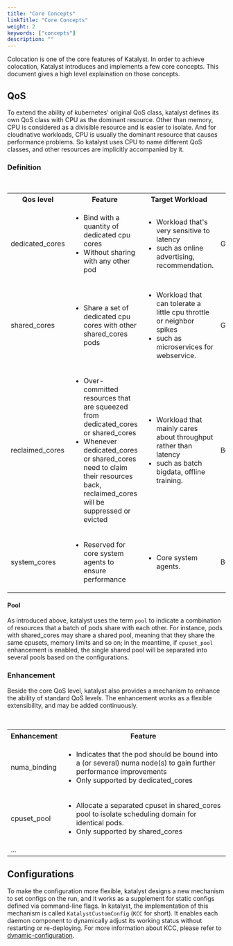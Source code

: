 ```yaml
---
title: "Core Concepts"
linkTitle: "Core Concepts"
weight: 2
keywords: ["concepts"]
description: ""
---
```


Colocation is one of the core features of Katalyst. In order to achieve colocation, Katalyst introduces and implements a few core concepts. This document gives a high level explaination on those concepts.

## QoS

To extend the ability of kubernetes' original QoS class, katalyst defines its own QoS class with CPU as the dominant resource. Other than memory, CPU is considered as a divisible resource and is easier to isolate. And for cloudnative workloads, CPU is usually the dominant resource that causes performance problems. So katalyst uses CPU to name different QoS classes, and other resources are implicitly accompanied by it.

### Definition
<br>
<table>
  <tbody>
    <tr>
      <th align="center">Qos level</th>
      <th align="center">Feature</th>
      <th align="center">Target Workload</th>
      <th align="center">Mapped k8s QoS</th>
    </tr>
    <tr>
      <td>dedicated_cores</td>
      <td>
        <ul>
          <li>Bind with a quantity of dedicated cpu cores</li>
          <li>Without sharing with any other pod</li>
        </ul>
      </td>
      <td>
        <ul>
          <li>Workload that's very sensitive to latency</li>
          <li>such as online advertising, recommendation.</li>
        </ul>
      </td>
      <td>Guaranteed</td>
    </tr>
    <tr>
      <td>shared_cores</td>
      <td>
        <ul>
          <li>Share a set of dedicated cpu cores with other shared_cores pods</li>
        </ul>
      </td>
      <td>
        <ul>
          <li>Workload that can tolerate a little cpu throttle or neighbor spikes</li>
          <li>such as microservices for webservice.</li>
        </ul>
      </td>
      <td>Guaranteed/Burstable</td>
    </tr>
    <tr>
      <td>reclaimed_cores</td>
      <td>
        <ul>
          <li>Over-committed resources that are squeezed from dedicated_cores or shared_cores</li>
          <li>Whenever dedicated_cores or shared_cores need to claim their resources back, reclaimed_cores will be suppressed or evicted</li>
        </ul>
      </td>
      <td>
        <ul>
          <li>Workload that mainly cares about throughput rather than latency</li>
          <li>such as batch bigdata, offline training.</li>
        </ul>
      </td>
      <td>BestEffort</td>
    </tr>
    <tr>
      <td>system_cores</td>
      <td>
        <ul>
          <li>Reserved for core system agents to ensure performance</li>
        </ul>
      </td>
      <td>
        <ul>
          <li>Core system agents.</li>
        </ul>
      </td>
      <td>Burstable</td>
    </tr>
  </tbody>
</table>

#### Pool

As introduced above, katalyst uses the term `pool` to indicate a combination of resources that a batch of pods share with each other. For instance, pods with shared_cores may share a shared pool, meaning that they share the same cpusets, memory limits and so on; in the meantime, if `cpuset_pool` enhancement is enabled, the single shared pool will be separated into several pools based on the configurations.

### Enhancement

Beside the core QoS level,  katalyst also provides a mechanism to enhance the ability of standard QoS levels. The enhancement works as a flexible extensibility, and may be added continuously.

<br>
<table>
  <tbody>
    <tr>
      <th align="center">Enhancement</th>
      <th align="center">Feature</th>
    </tr>
    <tr>
      <td>numa_binding</td>
      <td>
        <ul>
          <li>Indicates that the pod should be bound into a (or several) numa node(s) to gain further performance improvements</li>
          <li>Only supported by dedicated_cores</li>
        </ul>
      </td>
    </tr>
    <tr>
      <td>cpuset_pool</td>
      <td>
        <ul>
          <li>Allocate a separated cpuset in shared_cores pool to isolate scheduling domain for identical pods.</li>
          <li>Only supported by shared_cores</li>
        </ul>
      </td>
    </tr>
    <tr>
      <td>...</td>
      <td>
      </td>
    </tr>
  </tbody>
</table>

## Configurations

To make the configuration more flexible, katalyst designs a new mechanism to set configs on the run, and it works as a supplement for static configs defined via command-line flags. In katalyst, the implementation of this mechanism is called `KatalystCustomConfig` (`KCC` for short). It enables each daemon component to dynamically adjust its working status without restarting or re-deploying.
For more information about KCC, please refer to [dynamic-configuration](https://github.com/kubewharf/katalyst-core/blob/main/docs/proposals/qos-management/wip-20220706-dynamic-configuration.md).
